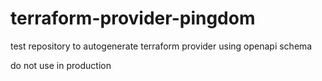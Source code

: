 # terraform-provider-pingdom

test repository to autogenerate terraform provider using openapi schema

do not use in production
